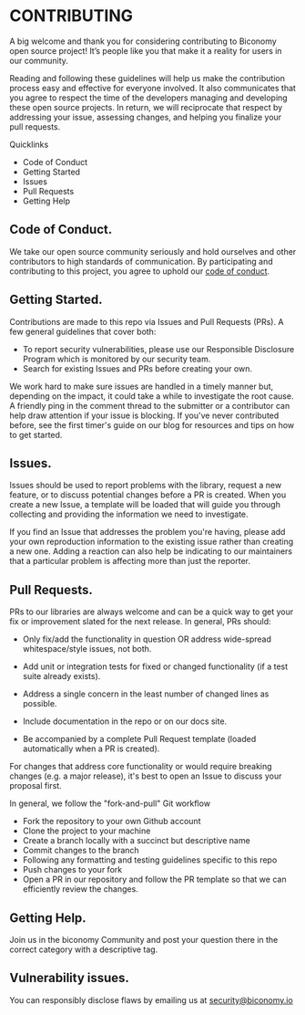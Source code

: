 # CONTRIBUTING

A big welcome and thank you for considering contributing to Biconomy open source project! It’s people like you that make it a reality for users in our community.

Reading and following these guidelines will help us make the contribution process easy and effective for everyone involved. It also communicates that you agree to respect the time of the developers managing and developing these open source projects. In return, we will reciprocate that respect by addressing your issue, assessing changes, and helping you finalize your pull requests.

Quicklinks
- Code of Conduct
- Getting Started
- Issues
- Pull Requests
- Getting Help

## Code of Conduct.   
We take our open source community seriously and hold ourselves and other contributors to high standards of communication. By participating and contributing to this project, you agree to uphold our [code of conduct](./code_of_conduct.md).


## Getting Started.  
Contributions are made to this repo via Issues and Pull Requests (PRs). A few general guidelines that cover both:
- To report security vulnerabilities, please use our Responsible Disclosure Program which is monitored by our security team.
- Search for existing Issues and PRs before creating your own.

We work hard to make sure issues are handled in a timely manner but, depending on the impact, it could take a while to investigate the root cause. A friendly ping in the comment thread to the submitter or a contributor can help draw attention if your issue is blocking.
If you've never contributed before, see the first timer's guide on our blog for resources and tips on how to get started.

## Issues. 
Issues should be used to report problems with the library, request a new feature, or to discuss potential changes before a PR is created. When you create a new Issue, a template will be loaded that will guide you through collecting and providing the information we need to investigate.

If you find an Issue that addresses the problem you're having, please add your own reproduction information to the existing issue rather than creating a new one. Adding a reaction can also help be indicating to our maintainers that a particular problem is affecting more than just the reporter.

## Pull Requests.  
PRs to our libraries are always welcome and can be a quick way to get your fix or improvement slated for the next release. In general, PRs should:

- Only fix/add the functionality in question OR address wide-spread whitespace/style issues, not both.

- Add unit or integration tests for fixed or changed functionality (if a test suite already exists).

- Address a single concern in the least number of changed lines as possible.

- Include documentation in the repo or on our docs site.

- Be accompanied by a complete Pull Request template (loaded automatically when a PR is created).

For changes that address core functionality or would require breaking changes (e.g. a major release), it's best to open an Issue to discuss your proposal first.

In general, we follow the "fork-and-pull" Git workflow

- Fork the repository to your own Github account
- Clone the project to your machine
- Create a branch locally with a succinct but descriptive name
- Commit changes to the branch
- Following any formatting and testing guidelines specific to this repo
- Push changes to your fork
- Open a PR in our repository and follow the PR template so that we can efficiently review the changes.

## Getting Help.  
Join us in the biconomy Community and post your question there in the correct category with a descriptive tag.


## Vulnerability issues.  
You can responsibly disclose flaws by emailing us at security@biconomy.io 
